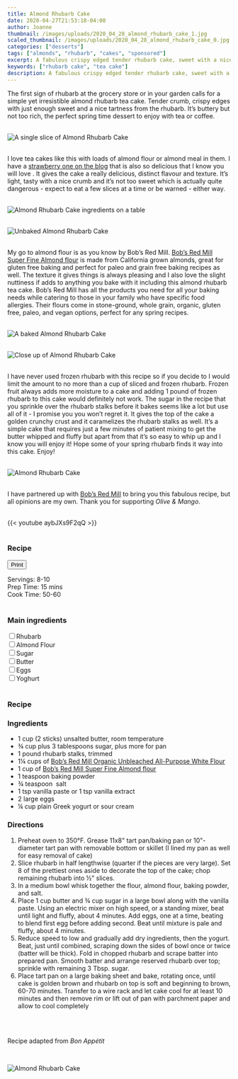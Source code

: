 ```yaml
---
title: Almond Rhubarb Cake
date: 2020-04-27T21:53:18-04:00
author: Joanne
thumbnail: /images/uploads/2020_04_28_almond_rhubarb_cake_1.jpg
scaled_thumbnail: /images/uploads/2020_04_28_almond_rhubarb_cake_0.jpg
categories: ["desserts"]
tags: ["almonds", "rhubarb", "cakes", "sponsored"]
excerpt: A fabulous crispy edged tender rhubarb cake, sweet with a nice tartness from the rhubarb 
keywords: ["rhubarb cake", "tea cake"]
description: A fabulous crispy edged tender rhubarb cake, sweet with a nice tartness from the rhubarb 
---
```

<span class="blog-text">

The first sign of rhubarb at the grocery store or in your garden calls for a simple yet irresistible almond rhubarb tea cake. Tender crumb, crispy edges with just enough sweet and a nice tartness from the rhubarb. It’s buttery but not too rich, the perfect spring time dessert to enjoy with tea or coffee.
</br>
</br>

![A single slice of Almond Rhubarb Cake](/images/uploads/2020_04_28_almond_rhubarb_cake_2.jpg)
</br>
</br>

I love tea cakes like this with loads of almond flour or almond meal in them. I have a [strawberry one on the blog](https://www.oliveandmango.com/strawberry-almond-tea-cake/) that is also so delicious that I know you will love . It gives the cake a really delicious, distinct flavour and texture. It’s light, tasty with a nice crumb and it’s not too sweet which is actually quite dangerous - expect to eat a few slices at a time or be warned - either way. 
</br>
</br>

![Almond Rhubarb Cake ingredients on a table](/images/uploads/2020_04_28_almond_rhubarb_cake_3.jpg)
</br>
</br>

![Unbaked Almond Rhubarb Cake](/images/uploads/2020_04_28_almond_rhubarb_cake_4.jpg)
</br>
</br>

My go to almond flour is as you know by Bob’s Red Mill. <span class="highlight"><a rel="nofollow" href="https://www.bobsredmill.com/almond-meal-flour.html">Bob’s Red Mill Super Fine Almond flour</a></span> is made from California grown almonds, great for gluten free baking and perfect for paleo and grain free baking recipes as well. The texture it gives things is always pleasing and I also love the slight nuttiness if adds to anything you bake with it including this almond rhubarb tea cake. Bob’s Red Mill has all the products you need for all your baking needs while catering to those in your family who have specific food allergies. Their flours come in stone-ground, whole grain, organic, gluten free, paleo, and vegan options, perfect for any spring recipes. 
</br>
</br>

![A baked Almond Rhubarb Cake](/images/uploads/2020_04_28_almond_rhubarb_cake_5.jpg)
</br>
</br>

![Close up of Almond Rhubarb Cake](/images/uploads/2020_04_28_almond_rhubarb_cake_6.jpg)
</br>
</br>

I have never used frozen rhubarb with this recipe so if you decide to I would limit the amount to no more than a cup of sliced and frozen rhubarb. Frozen fruit always adds more moisture to a cake and adding 1 pound of frozen rhubarb to this cake would definitely not work. The sugar in the recipe that you sprinkle over the rhubarb stalks before it bakes seems like a lot but use all of it - I promise you you won’t regret it. It gives the top of the cake a golden crunchy crust and it caramelizes the rhubarb stalks as well. It’s a simple cake that requires just a few minutes of patient mixing to get the butter whipped and fluffy but apart from that it’s so easy to whip up and I know you will enjoy it! Hope some of your spring rhubarb finds it way into this cake. Enjoy!
</br>
</br>

![Almond Rhubarb Cake](/images/uploads/2020_04_28_almond_rhubarb_cake_7.jpg)
</br>
</br>

I have partnered up with <span class="highlight"><a rel="nofollow" href="https://www.bobsredmill.com/?utm_source=TheOliveAndMango&utm_medium=influencer&utm_campaign=bobsredmill">Bob’s Red Mill</a></span> to bring you this fabulous recipe, but all opinions are my own. Thank you for supporting _Olive & Mango_.
</br>
</br>

{{< youtube aybJXs9F2qQ >}}
</br>
</br>
</span>

### Recipe
<div print_button><form>
<input type="button" value="Print" class="btn__print" onClick="window.print()">
</form></div>

<div>Servings: <span itemprop="recipeYield">8-10</div>
<div>Prep Time: <meta itemprop="prepTime" content="PT15M">15 mins</div>
<div>Cook Time: <meta itemprop="cookTime" content="PT60M">50-60</div>
</br>

### Main ingredients
<div>
<div><input type="checkbox" class="ingredients_check" id="Rhubarb"><label for="Rhubarb">Rhubarb</label></div>
<div><input type="checkbox" class="ingredients_check" id="Almond Flour"><label for="Almond Flour">Almond Flour</label></div>
<div><input type="checkbox" class="ingredients_check" id="Light soy"><label for="Light soy">Sugar</label></div>
<div><input type="checkbox" class="ingredients_check" id="Butter"><label for="Butter">Butter</label></div>
<div><input type="checkbox" class="ingredients_check" id="Eggs"><label for="Eggs">Eggs</label></div>
<div><input type="checkbox" class="ingredients_check" id="Yoghurt"><label for="Yoghurt">Yoghurt</label></div>
</div>
</br>

### Recipe
### Ingredients

* <span itemprop="ingredients">1 cup (2 sticks) unsalted butter, room temperature</span>
* <span itemprop="ingredients">¾ cup plus 3 tablespoons sugar, plus more for pan</span>
* <span itemprop="ingredients">1 pound rhubarb stalks, trimmed</span>
* <span itemprop="ingredients">1¼ cups of <span class="highlight"><a rel="nofollow" href="https://www.bobsredmill.com/unbleached-all-purpose-white-flour.html">Bob’s Red Mill Organic Unbleached All-Purpose White Flour</a></span></span>
* <span itemprop="ingredients">1 cup of <span class="highlight"><a rel="nofollow" href="https://www.bobsredmill.com/almond-meal-flour.html">Bob’s Red Mill Super Fine Almond flour</a></span></span>
* <span itemprop="ingredients">1 teaspoon baking powder</span>
* <span itemprop="ingredients">¾ teaspoon  salt</span>
* <span itemprop="ingredients">1 tsp vanilla paste or 1 tsp vanilla extract </span>
* <span itemprop="ingredients">2 large eggs</span>
* <span itemprop="ingredients">¼ cup plain Greek yogurt or sour cream</span>

### Directions

1. Preheat oven to 350°F. Grease 11x8" tart pan/baking pan or 10"-diameter tart pan with removable bottom or skillet (I lined my pan as well for easy removal of cake) 
1. Slice rhubarb in half lengthwise (quarter if the pieces are very large). Set 8 of the prettiest ones aside to decorate the top of the cake; chop remaining rhubarb into ½" slices. 
1. In a medium bowl whisk together the flour, almond flour, baking powder, and salt.
1. Place 1 cup butter and ¾ cup sugar in a large bowl along with the vanilla paste. Using an electric mixer on high speed, or a standing mixer, beat until light and fluffy, about 4 minutes. Add eggs, one at a time, beating to blend first egg before adding second. Beat until mixture is pale and fluffy, about 4 minutes.
1. Reduce speed to low and gradually add dry ingredients, then the yogurt. Beat, just until combined, scraping down the sides of bowl once or twice (batter will be thick). Fold in chopped rhubarb and scrape batter into prepared pan. Smooth batter and arrange reserved rhubarb over top; sprinkle with remaining 3 Tbsp. sugar.
1. Place tart pan on a large baking sheet and bake, rotating once, until cake is golden brown and rhubarb on top is soft and beginning to brown, 60-70 minutes. Transfer to a wire rack and let cake cool for at least 10 minutes and then remove rim or lift out of pan with parchment paper and allow to cool completely 
</br>
</br>

Recipe adapted from _Bon Appétit_

</br>

![Almond Rhubarb Cake](/images/uploads/2020_04_28_almond_rhubarb_cake_8.jpg)